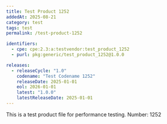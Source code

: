 ```yaml
---
title: Test Product 1252
addedAt: 2025-08-21
category: test
tags: test
permalink: /test-product-1252

identifiers:
  - cpe: cpe:2.3:a:testvendor:test_product_1252
  - purl: pkg:generic/test_product_1252@1.0.0

releases:
  - releaseCycle: "1.0"
    codename: "Test Codename 1252"
    releaseDate: 2025-01-01
    eol: 2026-01-01
    latest: "1.0.0"
    latestReleaseDate: 2025-01-01
---
```


This is a test product file for performance testing. Number: 1252
